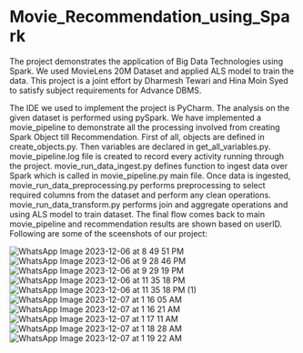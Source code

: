 # Movie_Recommendation_using_Spark
The project demonstrates the application of Big Data Technologies using Spark.
We used MovieLens 20M Dataset and applied ALS model to train the data.
This project is a joint effort by Dharmesh Tewari and Hina Moin Syed to satisfy subject requirements for Advance DBMS.

The IDE we used to implement the project is PyCharm. The analysis on the given dataset is performed using pySpark.
We have implemented a movie_pipeline to demonstrate all the processing involved from creating Spark Object till Recommendation.
First of all, objects are defined in create_objects.py. Then variables are declared in get_all_variables.py.
movie_pipeline.log file is created to record every activity running through the project.
movie_run_data_ingest.py defines function to ingest data over Spark which is called in movie_pipeline.py main file.
Once data is ingested, movie_run_data_preprocessing.py performs preprocessing to select required columns from the dataset and perform any clean operations.
movie_run_data_transform.py performs join and aggregate operations and using ALS model to train dataset.
The final flow comes back to main movie_pipeline and recommendation results are shown based on userID.
Following are some of the sceenshots of our project:

![WhatsApp Image 2023-12-06 at 8 49 51 PM](https://github.com/HinaHMS/Movie_Recommendation_using_Spark/assets/143968843/4f4f098a-bbcf-414b-9b88-fa1a40183500)
![WhatsApp Image 2023-12-06 at 9 28 46 PM](https://github.com/HinaHMS/Movie_Recommendation_using_Spark/assets/143968843/6671f6bb-ea12-45a5-9ea4-2a4bfd9804b9)
![WhatsApp Image 2023-12-06 at 9 29 19 PM](https://github.com/HinaHMS/Movie_Recommendation_using_Spark/assets/143968843/e663b9b5-e67b-4772-9e0a-b06af3a8a954)
![WhatsApp Image 2023-12-06 at 11 35 18 PM](https://github.com/HinaHMS/Movie_Recommendation_using_Spark/assets/143968843/86cc1f97-71e0-4b8f-be3f-efe15e088204)
![WhatsApp Image 2023-12-06 at 11 35 18 PM (1)](https://github.com/HinaHMS/Movie_Recommendation_using_Spark/assets/143968843/b1feed29-1f9e-419b-89f5-363ee2fbd0af)
![WhatsApp Image 2023-12-07 at 1 16 05 AM](https://github.com/HinaHMS/Movie_Recommendation_using_Spark/assets/143968843/25fea767-560a-462a-9a73-5b3eb7c1dfa8)
![WhatsApp Image 2023-12-07 at 1 16 21 AM](https://github.com/HinaHMS/Movie_Recommendation_using_Spark/assets/143968843/21191d74-2b4c-47b0-8c97-b29453f09199)
![WhatsApp Image 2023-12-07 at 1 17 11 AM](https://github.com/HinaHMS/Movie_Recommendation_using_Spark/assets/143968843/7f3c687e-736a-4090-993c-f90f24bffe35)
![WhatsApp Image 2023-12-07 at 1 18 28 AM](https://github.com/HinaHMS/Movie_Recommendation_using_Spark/assets/143968843/d9ae014d-82e3-4c22-a783-44161ef64666)
![WhatsApp Image 2023-12-07 at 1 19 22 AM](https://github.com/HinaHMS/Movie_Recommendation_using_Spark/assets/143968843/af94346a-7389-449b-adaf-00534fa721d4)
